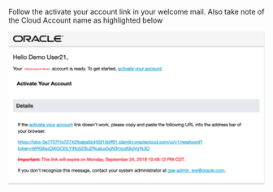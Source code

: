 Follow the activate your account link in your welcome mail.  Also take note of the Cloud Account name as highlighted below 

![](images/provisioning/01.png)
